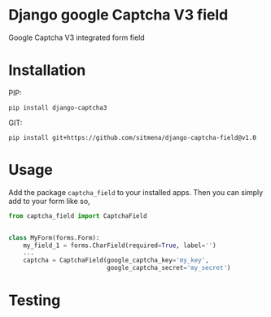 # Django google Captcha V3 field

Google Captcha V3 integrated form field

# Installation

PIP:

`pip install django-captcha3`

GIT:

`pip install git+https://github.com/sitmena/django-captcha-field@v1.0`

# Usage

Add the package `captcha_field` to your installed apps. Then you can simply add
to your form like so,

```python
from captcha_field import CaptchaField


class MyForm(forms.Form):
    my_field_1 = forms.CharField(required=True, label='')
    ...
    captcha = CaptchaField(google_captcha_key='my_key',
                           google_captcha_secret='my_secret')

```

# Testing


